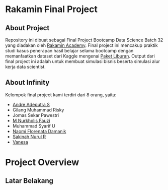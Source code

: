 # Rakamin Final Project
## About Project
Repository ini dibuat sebagai Final Project Bootcamp Data Science Batch 32 yang diadakan oleh [Rakamin Academy](https://www.rakamin.com/). Final project ini mencakup praktik studi kasus penerapan hasil belajar selama bootcamp dengan memanfaatkan dataset dari Kaggle mengenai [Paket Liburan](https://www.kaggle.com/datasets/susant4learning/holiday-package-purchase-prediction). Output dari final project ini adalah untuk membuat simulasi bisnis beserta simulasi alur kerja data scientist.

## About Infinity
Kelompok final project kami terdiri dari 8 orang, yaitu:
- [Andre Adeputra S](https://github.com/andreadeputra)
- Gilang Muhammad Risky
- Jomas Sekar Pawestri
- [M Nurkholis Fauzi](https://github.com/nurkholisfz)
- Muhammad Syarif U
- [Naomi Florenata Damanik](https://github.com/naomidmnk)
- [Sakinah Nurul R](https://github.com/sakinahnr11)
- [Vanesa](https://github.com/vanesanesa)

# Project Overview
## Latar Belakang
